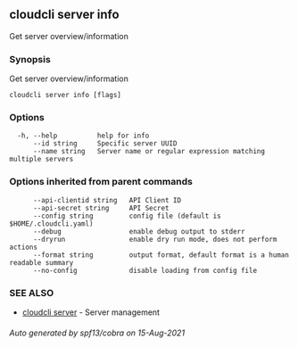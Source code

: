 ## cloudcli server info

Get server overview/information

### Synopsis

Get server overview/information

```
cloudcli server info [flags]
```

### Options

```
  -h, --help          help for info
      --id string     Specific server UUID
      --name string   Server name or regular expression matching multiple servers
```

### Options inherited from parent commands

```
      --api-clientid string   API Client ID
      --api-secret string     API Secret
      --config string         config file (default is $HOME/.cloudcli.yaml)
      --debug                 enable debug output to stderr
      --dryrun                enable dry run mode, does not perform actions
      --format string         output format, default format is a human readable summary
      --no-config             disable loading from config file
```

### SEE ALSO

* [cloudcli server](cloudcli_server.md)	 - Server management

###### Auto generated by spf13/cobra on 15-Aug-2021
